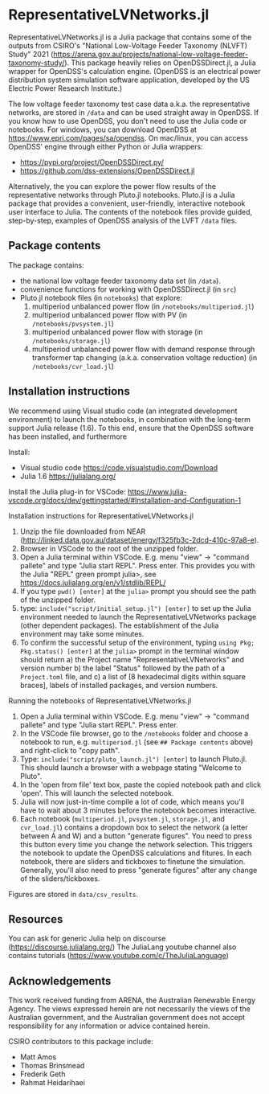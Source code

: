 # RepresentativeLVNetworks.jl
RepresentativeLVNetworks.jl is a Julia package that contains some of the outputs from CSIRO's "National Low-Voltage Feeder Taxonomy (NLVFT) Study" 2021 (https://arena.gov.au/projects/national-low-voltage-feeder-taxonomy-study/). This package heavily relies on OpenDSSDirect.jl, a Julia wrapper for OpenDSS's calculation engine. (OpenDSS is an electrical power distribution system simulation software application, developed by the US Electric Power Research Institute.)

The low voltage feeder taxonomy test case data a.k.a. the representative networks, are stored in `/data` and can be used straight away in OpenDSS. If you know how to use OpenDSS, you don't need to use the Julia code or notebooks. For windows, you can download OpenDSS at https://www.epri.com/pages/sa/opendss. On mac/linux, you can access OpenDSS' engine through either Python or Julia wrappers:
- https://pypi.org/project/OpenDSSDirect.py/ 
- https://github.com/dss-extensions/OpenDSSDirect.jl 

Alternatively, the you can explore the power flow results of the representative networks through Pluto.jl notebooks.
Pluto.jl  is a Julia package that provides a convenient, user-friendly, interactive notebook user interface to Julia. The contents of the notebook files provide guided, step-by-step, examples of OpenDSS analysis of the LVFT `/data` files.   


## Package contents
The package contains:
- the national low voltage feeder taxonomy data set (in `/data`). 
- convenience functions for working with OpenDSSDirect.jl (in `src`)
- Pluto.jl notebook files (in `notebooks`) that explore: 
    1) multiperiod unbalanced power flow (in `/notebooks/multiperiod.jl`)
    2) multiperiod unbalanced power flow with PV (in `/notebooks/pvsystem.jl`)
    3) multiperiod unbalanced power flow with storage (in `/notebooks/storage.jl`)
    4) multiperiod unbalanced power flow with demand response  through transformer tap changing (a.k.a. conservation voltage reduction) (in `/notebooks/cvr_load.jl`)
    
 ## Installation instructions
We recommend using Visual studio code (an integrated development environment) to launch the notebooks, in combination with the long-term support Julia 
release (1.6). To this end, ensure that the OpenDSS software has been installed, and furthermore 

Install:
- Visual studio code https://code.visualstudio.com/Download
- Julia 1.6 https://julialang.org/

Install the Julia plug-in for VSCode: https://www.julia-vscode.org/docs/dev/gettingstarted/#Installation-and-Configuration-1 

Installation instructions for RepresentativeLVNetworks.jl
 1) Unzip the file downloaded from NEAR (http://linked.data.gov.au/dataset/energy/f325fb3c-2dcd-410c-97a8-e).
 2) Browser in VSCode to the root of the unzipped folder.
 3) Open a Julia terminal within VSCode. E.g. menu "view" -> "command pallete" and type "Julia start REPL". Press enter. This provides you with the Julia "REPL" green prompt julia>, see https://docs.julialang.org/en/v1/stdlib/REPL/ 
 4) If you type `pwd() [enter]` at the `julia>` prompt you should see the path of the unzipped folder.
 5) type: `include("script/initial_setup.jl") [enter]` to set up the Julia environment needed to launch the RepresentativeLVNetworks package (other dependent packages). The establishment of the Julia environment may take some minutes.
 6) To confirm the successful setup of the environment, typing 
 `using Pkg; Pkg.status() [enter]` at the `julia>` prompt in the terminal window should return 
    a) the Project name "RepresentativeLVNetworks" and version number
    b) the label "Status" followed by the path of a `Project.toml` file, and 
    c) a list of [8 hexadecimal digits within square braces], labels of installed packages, and version numbers. 

Running the notebooks of RepresentativeLVNetworks.jl
 1) Open a Julia terminal within VSCode. E.g. menu "view" -> "command pallete" and type "Julia start REPL". Press enter.
 2) In the VSCode file browser, go to the `/notebooks` folder and choose a notebook to run, e.g. `multiperiod.jl` (see `## Package contents` above) and right-click to "copy path".
 3) Type: `include("script/pluto_launch.jl") [enter]` to launch Pluto.jl. This should launch a browser with a webpage stating "Welcome to Pluto".
 4) In the 'open from file' text box, paste the copied notebook path and click 'open'. This will launch the selected notebook.
 5) Julia will now just-in-time compile a lot of code, which means you'll have to wait about 3 minutes before the notebook becomes interactive. 
 6) Each notebook (`multiperiod.jl`, `pvsystem.jl`, `storage.jl`, and 
 `cvr_load.jl`) contains a dropdown box to select the network (a letter between A and W) and a button "generate figures". You need to press this button every time you change the network selection. This triggers the notebook to update the OpenDSS calculations and fitures. In each notebook, there are sliders and tickboxes to finetune the simulation. Generally, you'll also need to press "generate figures" after any change of the sliders/tickboxes.

 Figures are stored in `data/csv_results`.

## Resources
You can ask for generic Julia help on discourse (https://discourse.julialang.org/)
The JuliaLang youtube channel also contains tutorials (https://www.youtube.com/c/TheJuliaLanguage)

## Acknowledgements
This work received funding from ARENA, the Australian Renewable Energy Agency. The views expressed herein are not necessarily the views of the Australian government, and the Australian government does not accept responsibility for any information or advice contained herein.

CSIRO contributors to this package include:
- Matt Amos
- Thomas Brinsmead
- Frederik Geth
- Rahmat Heidarihaei



